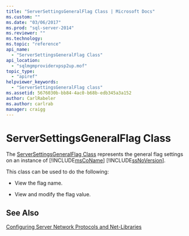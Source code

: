 ```yaml
---
title: "ServerSettingsGeneralFlag Class | Microsoft Docs"
ms.custom: ""
ms.date: "03/06/2017"
ms.prod: "sql-server-2014"
ms.reviewer: ""
ms.technology: 
ms.topic: "reference"
api_name: 
  - "ServerSettingsGeneralFlag Class"
api_location: 
  - "sqlmgmproviderxpsp2up.mof"
topic_type: 
  - "apiref"
helpviewer_keywords: 
  - "ServerSettingsGeneralFlag class"
ms.assetid: 5676030b-bb84-4ac0-b68b-edb345a3a152
author: CarlRabeler
ms.author: carlrab
manager: craigg
---
```

# ServerSettingsGeneralFlag Class
  The [ServerSettingsGeneralFlag Class](serversettingsgeneralflag-class.md) represents the general flag settings on an instance of [!INCLUDE[msCoName](../../../includes/msconame-md.md)] [!INCLUDE[ssNoVersion](../../../includes/ssnoversion-md.md)].  
  
 This class can be used to do the following:  
  
-   View the flag name.  
  
-   View and modify the flag value.  
  
## See Also  
 [Configuring Server Network Protocols and Net-Libraries](https://msdn.microsoft.com/library/ms177485\(v=sql.100\).aspx)  
  
  
